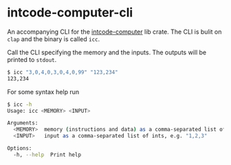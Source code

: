 # intcode-computer-cli

An accompanying CLI for the [intcode-computer](../intcode-computer/) lib crate. The CLI is bulit on `clap` and the binary is called `icc`.

Call the CLI specifying the memory and the inputs. The outputs will be printed to `stdout`.

```sh
$ icc "3,0,4,0,3,0,4,0,99" "123,234"
123,234
```

For some syntax help run
```sh
$ icc -h
Usage: icc <MEMORY> <INPUT>

Arguments:
  <MEMORY>  memory (instructions and data) as a comma-separated list of ints, e.g. "3,0,4,0,99"
  <INPUT>   input as a comma-separated list of ints, e.g. "1,2,3"

Options:
  -h, --help  Print help
```